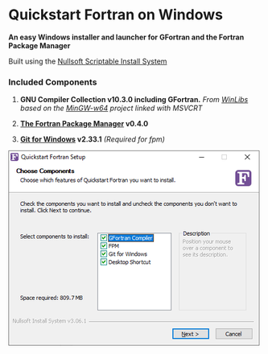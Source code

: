 # Quickstart Fortran on Windows

__An easy Windows installer and launcher for GFortran and the Fortran Package Manager__

Built using the [Nullsoft Scriptable Install System](https://nsis.sourceforge.io/Download)



### Included Components

1. __GNU Compiler Collection v10.3.0 including GFortran.__
_From [WinLibs](https://winlibs.com/) based on the [MinGW-w64](https://www.mingw-w64.org/) project linked with MSVCRT_

2. __[The Fortran Package Manager](https://github.com/fortran-lang/fpm) v0.4.0__

3. __[Git for Windows](https://github.com/git-for-windows/git/releases/tag/v2.33.1.windows.1) v2.33.1__
_(Required for fpm)_


![a](screenshot.png)
